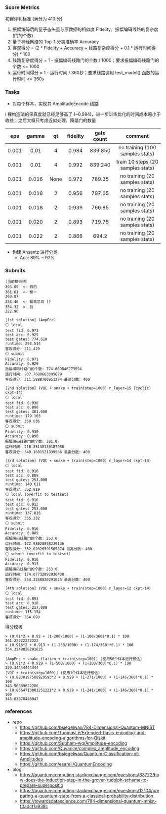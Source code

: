 ### Score Metrics

初赛评判标准 (满分为 410 分)

1. 振幅编码后的量子态矢量与原数据的相似度 Fidelity，振幅编码线路的复杂度 (门的个数)
2. 量子神经网络的 Top-1 分类准确率 Accuracy
3. 客观得分 = (2 * Fidelity + Accuracy + 线路复杂度得分 + 0.1 * 运行时间得分) * 100
4. 线路复杂度得分 = 1 - 振幅编码线路门的个数 / 1000；要求振幅编码线路门的个数 <= 1000
5. 运行时间得分 = 1 - 运行时间 / 360秒；要求线路调用 test_model() 函数的运行时间 <= 360s


### Tasks

- 对每个样本，实现其 AmplitudeEncode 线路

ℹ 裸构造法的保真度就已经足够高了 (~0.984)，进一步训练优化的时间成本原小于收益；之后大概只考虑近似处理，降低门的数量

| eps | gamma | qt | fidelity | gate count | comment |
| :-: | :-: | :-: | :-: | :-: | :-: |
| 0.001 | 0.01  | 4 | 0.984 | 839.850 | no training (100 samples stats) |
| 0.001 | 0.01  | 4 | 0.992 | 839.240 | train 10 steps (20 samples stats) |
| 0.001 | 0.016 | None | 0.972 | 789.35 | no training (20 samples stats) |
| 0.001 | 0.016 | 2 | 0.956 | 797.65 | no training (20 samples stats) |
| 0.001 | 0.018 | 2 | 0.939 | 766.85 | no training (20 samples stats) |
| 0.001 | 0.020 | 2 | 0.893 | 719.75 | no training (20 samples stats) |
| 0.001 | 0.022 | 2 | 0.866 |  694.2 | no training (20 samples stats) |

- 构建 Ansantz 进行分类
  - Acc: 89% ~ 92%


### Submits

```
[当前排行榜]
393.09  <- 假的
361.61  <- 榜一
360.87
358.46  <- 铅笔芯奇 (?
354.32  <- 我
322.90
```

```
[1st solution] (AmpEnc)
⚪ local
test fid: 0.971
test acc: 0.929
test gates: 774.610
runtime: 293.514
客观得分: 311.429
⚪ submit
Fidelity: 0.971
Accuracy: 0.929
振幅编码线路门的个数: 774.609846273594
运行时间: 287.7688663005829
客观得分: 311.5888760951294 最高分数: 400

[2nd solution] (VQC + snake + train(step=1000) n_layer=15 (cyclic) ckpt-14)
⚪ local
test fid: 0.930
test acc: 0.890
test gates: 301.000
runtime: 179.103
客观得分: 350.036
⚪ submit
Fidelity: 0.930
Accuracy: 0.890
振幅编码线路门的个数: 301.0
运行时间: 210.35138130187988
客观得分: 349.1681521839566 最高分数: 400

[3rd solution] (VQC + snake + train(step=1000) n_layer=14 ckpt-14)
⚪ local
test fid: 0.916
test acc: 0.889
test gates: 253.000
runtime: 140.611
客观得分: 352.919
⚪ local (overfit to testset)
test fid: 0.916
test acc: 0.913
test gates: 253.000
runtime: 137.816
客观得分: 355.332
⚪ submit
Fidelity: 0.916
Accuracy: 0.889
振幅编码线路门的个数: 253.0
运行时间: 172.98028898239136
客观得分: 352.02026591565874 最高分数: 400
⚪ submit (overfit to testset)
Fidelity: 0.916
Accuracy: 0.913
振幅编码线路门的个数: 253.0
运行时间: 174.07732892036438
客观得分: 354.3248820291625 最高分数: 400

[4th solution] (VQC + snake + train(step=1000) n_layer=12 ckpt-14)
⚪ local
test fid: 0.893
test acc: 0.910
test gates: 217.000
runtime: 115.154
客观得分: 354.698
```

得分模板

```
> (0.91*2 + 0.92 + (1-200/1000) + (1-100/360)*0.1) * 100
361.22222222222
> (0.916*2 + 0.913 + (1-253/1000) + (1-174/360)*0.1) * 100
354.3248820291625

[AmpEnc + snake_flatten + train(step=100)] (使用50个样本进行预估)
> (0.91*2 + 0.929 + (1-500/1000) + (1-200/360)*0.1) * 100
329.34444444444
[VQC + train(step=1000)] (使用1个样本进行预估)
> (0.8838197588920593*2 + 0.929 + (1-271/1000) + (1-146/360)*0.1) * 100
348.50839622286
> (0.8564713001251221*2 + 0.929 + (1-241/1000) + (1-146/360)*0.1) * 100
346.03870446947
```

### references

- repo
  - https://github.com/bsiegelwax/784-Dimensional-Quantum-MNIST
  - https://github.com/TuomasLe/Extended-basis-encoding-and-amplitude-encoding-algorithms-for-Qiskit
  - https://github.com/Subham-wq/Amplitude-encoding
  - https://github.com/Quvance/complex_amplitude_encoding
  - https://github.com/bsiegelwax/Quantum-Classification-of-Amplitudes
  - https://github.com/esarell/QuantumEncoding
- blog
  - https://quantumcomputing.stackexchange.com/questions/33722/how-does-the-induction-step-in-the-grover-rudolph-scheme-to-prepare-superpositio
  - https://quantumcomputing.stackexchange.com/questions/12104/preparing-a-quantum-state-from-a-classical-probability-distribution
  - https://towardsdatascience.com/784-dimensional-quantum-mnist-f0adcf1a938c
